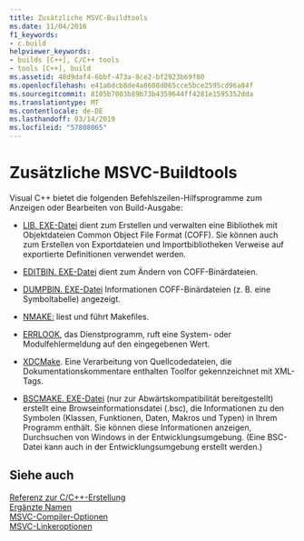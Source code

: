 ```yaml
---
title: Zusätzliche MSVC-Buildtools
ms.date: 11/04/2016
f1_keywords:
- c.build
helpviewer_keywords:
- builds [C++], C/C++ tools
- tools [C++], build
ms.assetid: 48d9daf4-6bbf-473a-8ce2-bf2923b69f80
ms.openlocfilehash: e41a6dcb8de4a8608d065cce5bce2595cd96a84f
ms.sourcegitcommit: 8105b7003b89b73b4359644ff4281e1595352dda
ms.translationtype: MT
ms.contentlocale: de-DE
ms.lasthandoff: 03/14/2019
ms.locfileid: "57808065"
---
```

# <a name="additional-msvc-build-tools"></a>Zusätzliche MSVC-Buildtools

Visual C++ bietet die folgenden Befehlszeilen-Hilfsprogramme zum Anzeigen oder Bearbeiten von Build-Ausgabe:


- [LIB. EXE-Datei](lib-reference.md) dient zum Erstellen und verwalten eine Bibliothek mit Objektdateien Common Object File Format (COFF). Sie können auch zum Erstellen von Exportdateien und Importbibliotheken Verweise auf exportierte Definitionen verwendet werden.

- [EDITBIN. EXE-Datei](editbin-reference.md) dient zum Ändern von COFF-Binärdateien.

- [DUMPBIN. EXE-Datei](dumpbin-reference.md) Informationen COFF-Binärdateien (z. B. eine Symboltabelle) angezeigt.

- [NMAKE:](nmake-reference.md) liest und führt Makefiles.

- [ERRLOOK](value-edit-control.md), das Dienstprogramm, ruft eine System- oder Modulfehlermeldung auf den eingegebenen Wert.

- [XDCMake](xdcmake-reference.md). Eine Verarbeitung von Quellcodedateien, die Dokumentationskommentare enthalten Toolfor gekennzeichnet mit XML-Tags.

- [BSCMAKE. EXE-Datei](bscmake-reference.md) (nur zur Abwärtskompatibilität bereitgestellt) erstellt eine Browseinformationsdatei (.bsc), die Informationen zu den Symbolen (Klassen, Funktionen, Daten, Makros und Typen) in Ihrem Programm enthält. Sie können diese Informationen anzeigen, Durchsuchen von Windows in der Entwicklungsumgebung. (Eine BSC-Datei kann auch in der Entwicklungsumgebung erstellt werden.)

## <a name="see-also"></a>Siehe auch

[Referenz zur C/C++-Erstellung](c-cpp-building-reference.md)<br/>
[Ergänzte Namen](decorated-names.md)<br/>
[MSVC-Compiler-Optionen](compiler-options.md)<br/>
[MSVC-Linkeroptionen](linker-options.md)
